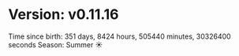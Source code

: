 # Version: v0.11.16
Time since birth: 351 days, 8424 hours, 505440 minutes, 30326400 seconds
Season: Summer ☀️
